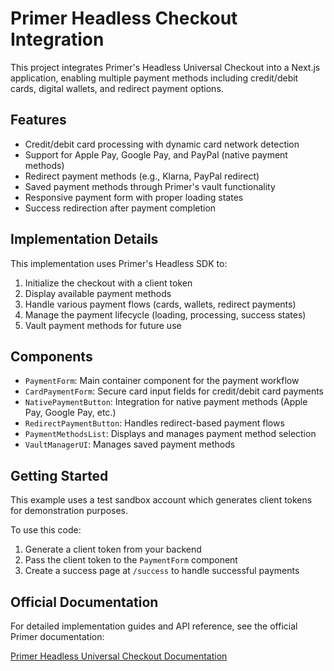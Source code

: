 # Primer Headless Checkout Integration

This project integrates Primer's Headless Universal Checkout into a Next.js application, enabling multiple payment methods including credit/debit cards, digital wallets, and redirect payment options.

## Features

- Credit/debit card processing with dynamic card network detection
- Support for Apple Pay, Google Pay, and PayPal (native payment methods)
- Redirect payment methods (e.g., Klarna, PayPal redirect)
- Saved payment methods through Primer's vault functionality
- Responsive payment form with proper loading states
- Success redirection after payment completion

## Implementation Details

This implementation uses Primer's Headless SDK to:

1. Initialize the checkout with a client token
2. Display available payment methods
3. Handle various payment flows (cards, wallets, redirect payments)
4. Manage the payment lifecycle (loading, processing, success states)
5. Vault payment methods for future use

## Components

- `PaymentForm`: Main container component for the payment workflow
- `CardPaymentForm`: Secure card input fields for credit/debit card payments
- `NativePaymentButton`: Integration for native payment methods (Apple Pay, Google Pay, etc.)
- `RedirectPaymentButton`: Handles redirect-based payment flows
- `PaymentMethodsList`: Displays and manages payment method selection
- `VaultManagerUI`: Manages saved payment methods

## Getting Started

This example uses a test sandbox account which generates client tokens for demonstration purposes.

To use this code:

1. Generate a client token from your backend
2. Pass the client token to the `PaymentForm` component
3. Create a success page at `/success` to handle successful payments

## Official Documentation

For detailed implementation guides and API reference, see the official Primer documentation:

[Primer Headless Universal Checkout Documentation](https://primer.io/docs/payments/universal-checkout/headless/get-started/web)
